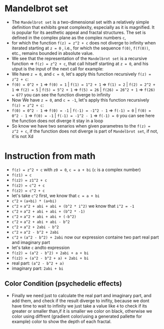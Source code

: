 # Mandelbrot set

 - The `Mandelbrot set` is a two-dimensional set with a relatively simple definition that exhibits great complexity, especially as it is magnified. It is popular for its aesthetic appeal and fractal structures. The set is defined in the complex plane as the complex numbers `c`,
 - for which the function `f(z) = z^2 + c` does not diverge to infinity when iterated starting at `z = 0` , i.e., for which the sequence `f(0)`, `f(f(0))`, etc., remains bounded in absolute value.
 - We see that the representation of the `Mandelbrot set` is a recursive function => `f(z) = z^2 + c`, that call hitself starting at `z = 0`, and his utput is the input of the next call for example:
 - We have `z = 0`, and `c = 0`, let's apply this function recursively `f(z) = z^2 + c`:
 - `f(0) = 0^2 + 1` => `f(0) = 1` | `f(1) = 1^2 + 1` => `f(1) = 2` | `f(2) = 2^2 + 1` => `f(2) = 5` | `f(5) = 5^2 + 1` => `f(5) = 26` | `f(26) = 26^2 + 1` => `f(26) = 677` you can see the function diverge to infinity
 - Now We have `z = 0`, and `c = -1`, let's apply this function recursively `f(z) = z^2 + c`:
 - `f(0) = 0^2 - 1` => `f(0) = -1` | `f(-1) = -1^2 - 1` => `f(-1) = 0` | `f(0) = 0^2 - 1` => `f(0) = -1` | `f(-1) = -1^2 - 1` => `f(-1) = 0` you can see here the function does not diverge it stay in a loop
 - So know we have two senarios when given parametres to the `f(z) = z^2 + c`, if the function does not diverge is part of `Mandelbrot set`, if not, it'is not Xd 

# Instruction from math

 - `f(z) = z^2 + c` with `z0 = 0`, `c = a + bi` (`c` is a complex number)
 - `f(z1) = c`
 - `f(z2) = z1^2 + c`
 - `f(z2) = c^2 + c`
 - `f(z2) = c^2 + c`
 - let's take `c^2` first, we know that `c = a + bi`
 - `c^2` = `(a+bi) * (a+bi)`
 - `c^2` = `a^2 + abi + abi + (b^2 * i^2)` we know that `i^2 = -1`
 - `c^2` = `a^2 + abi + abi + (b^2 * -1)`
 - `c^2` = `a^2 + abi + abi + (-b^2)`
 - `c^2` = `a^2 + abi + abi - b^2`
 - `c^2` = `a^2 + 2abi - b^2`
 - `c^2` = `a^2 - b^2 + 2abi`
 - `c^2` = `(a^2 - b^2) + 2abi` now our expression containe two part real part and imaginary part
 - let's take `c` andto expression
 - `f(z2) = (a^2 - b^2) + 2abi + a + bi`
 - `f(z2) = (a^2 - b^2 + a) + 2abi + bi`
 - real part:     `(a^2 - b^2 + a)`
 - imaginary part: `2abi + bi`
 
 ## Color Condition (psychedelic effects)
 - Finally we need just to calculate the real part and imaginary part, and add them, and check if the result diverge to inifity, because we dont have time to wait to infinity we just take a value like `4` to check if its greater or smaller than,if it is smaller we color on black, otherwise we color using diffrent (gradient color/using a generated pallette for example) color to show the depth of each fractal.
